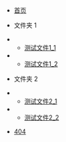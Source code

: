 * [首页](home.md)

- 文件夹 1
- * [测试文件1_1](./folder_1/file1_1.md)
- * [测试文件1_2](./folder_1/file1_2.md)

- 文件夹 2
- * [测试文件2_1](./folder_2/file2_1.md)
- * [测试文件2_2](./folder_2/file2_2.md)

* [404](404.md)